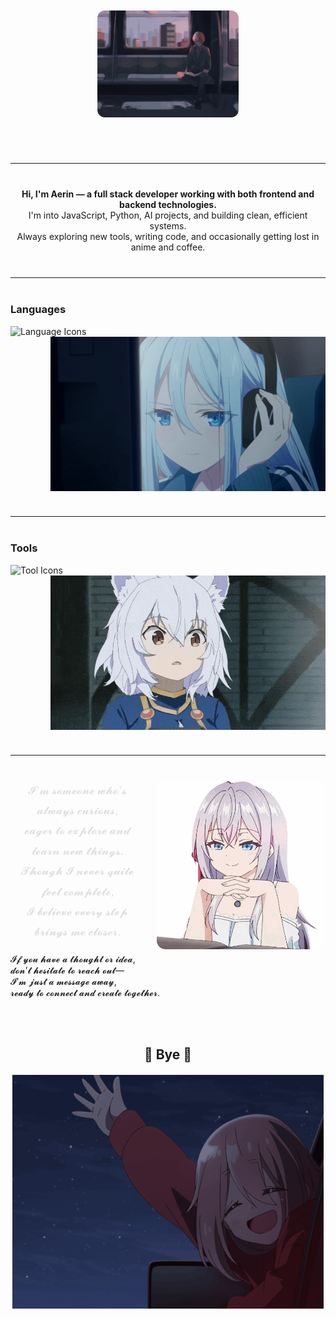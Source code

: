 <!-- Banner -->
<div align="center">
  <img src="myGifs/bga3.gif" alt="Banner" width="45%" style="border-radius: 12px; margin-top: 50px; margin-bottom: 30px;" />
</div>

<hr style="margin: 40px 0;" />

<!-- Tanıtım Yazısı -->
<div align="center">
  <p>
    <strong>Hi, I'm Aerin — a full stack developer working with both frontend and backend technologies.</strong><br>
    I'm into JavaScript, Python, AI projects, and building clean, efficient systems.<br>
    Always exploring new tools, writing code, and occasionally getting lost in anime and coffee.
  </p>
</div>

<hr style="margin: 40px 0;" />

<!-- Tech Stack ve GIF hizalı -->
<h3 align="left">Languages</h3>

<p>
  <!-- Sol: Languages -->
  <img align="left" src="https://skillicons.dev/icons?i=js,ts,python,html,css,react,nodejs&perline=5" alt="Language Icons" />

  <!-- Sağ: GIF -->
  <img align="right" src="myImages/cgif1.gif" alt="Languages GIF" width="440" />
</p>

<br clear="both" />
<hr style="margin: 40px 0;" />

<h3 align="left">Tools</h3>

<p>
  <!-- Sol: Tools -->
  <img align="left" src="https://skillicons.dev/icons?i=git,docker,vscode,linux,postgres,mongodb&perline=5" alt="Tool Icons" />

  <!-- Sağ: GIF -->
  <img align="right" src="myGifs/gif6.gif" alt="Tools GIF" width="440" />
</p>

<br clear="both" />
<hr style="margin: 40px 0;" />

<!-- Contact Me Bölümü-->

<!-- Alya görseli sağ üstte sabit gibi dursun -->
<img src="myImages/alya.png" width="270px" align="right" style="margin-left: 20px; border-radius: 14px; opacity: 0.96;" />

<!-- Ortalanmış şiir gibi yazı -->
 <p style="margin-top: 40px; text-align: center; font-family: Georgia, serif; color: #ddd; font-size: 18px; line-height: 1.8;">
 𝓘’𝓶 𝓼𝓸𝓶𝓮𝓸𝓷𝓮 𝔀𝓱𝓸’𝓼 𝓪𝓵𝔀𝓪𝔂𝓼 𝓬𝓾𝓻𝓲𝓸𝓾𝓼, </br>
𝓮𝓪𝓰𝓮𝓻 𝓽𝓸 𝓮𝔁𝓹𝓵𝓸𝓻𝓮 𝓪𝓷𝓭 𝓵𝓮𝓪𝓻𝓷 𝓷𝓮𝔀 𝓽𝓱𝓲𝓷𝓰𝓼. </br>
𝓣𝓱𝓸𝓾𝓰𝓱 𝓘 𝓷𝓮𝓿𝓮𝓻 𝓺𝓾𝓲𝓽𝓮 𝓯𝓮𝓮𝓵 𝓬𝓸𝓶𝓹𝓵𝓮𝓽𝓮, </br>
𝓘 𝓫𝓮𝓵𝓲𝓮𝓿𝓮 𝓮𝓿𝓮𝓻𝔂 𝓼𝓽𝓮𝓹 𝓫𝓻𝓲𝓷𝓰𝓼 𝓶𝓮 𝓬𝓵𝓸𝓼𝓮𝓻. </br>

𝓘𝓯 𝔂𝓸𝓾 𝓱𝓪𝓿𝓮 𝓪 𝓽𝓱𝓸𝓾𝓰𝓱𝓽 𝓸𝓻 𝓲𝓭𝓮𝓪, </br>
𝓭𝓸𝓷’𝓽 𝓱𝓮𝓼𝓲𝓽𝓪𝓽𝓮 𝓽𝓸 𝓻𝓮𝓪𝓬𝓱 𝓸𝓾𝓽— </br>
𝓘’𝓶 𝓳𝓾𝓼𝓽 𝓪 𝓶𝓮𝓼𝓼𝓪𝓰𝓮 𝓪𝔀𝓪𝔂, </br>
𝓻𝓮𝓪𝓭𝔂 𝓽𝓸 𝓬𝓸𝓷𝓷𝓮𝓬𝓽 𝓪𝓷𝓭 𝓬𝓻𝓮𝓪𝓽𝓮 𝓽𝓸𝓰𝓮𝓽𝓱𝓮𝓻. 
</p>

  <!-- Sosyal medya ikonları -->
  


<br> <br> 


<!-- Son GIF ve mesaj -->
<h2 align="center">👋 Bye 👋</h2>
<div align="center" style="margin-top: 20px;">
  <img src="myGifs/bye2.gif"/>
</div>
